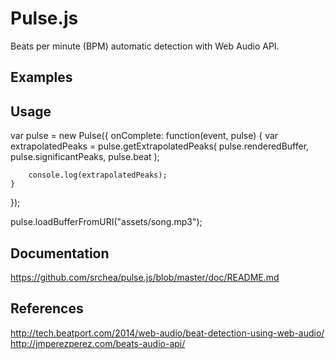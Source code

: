 Pulse.js
========

Beats per minute (BPM) automatic detection with Web Audio API.

Examples
--------



Usage
-----

var pulse = new Pulse({
    onComplete: function(event, pulse) {
        var extrapolatedPeaks = pulse.getExtrapolatedPeaks(
            pulse.renderedBuffer,
            pulse.significantPeaks,
            pulse.beat
        );

        console.log(extrapolatedPeaks);
    }
});

pulse.loadBufferFromURI("assets/song.mp3");

Documentation
-------------

https://github.com/srchea/pulse.js/blob/master/doc/README.md


References
----------

http://tech.beatport.com/2014/web-audio/beat-detection-using-web-audio/
http://jmperezperez.com/beats-audio-api/
